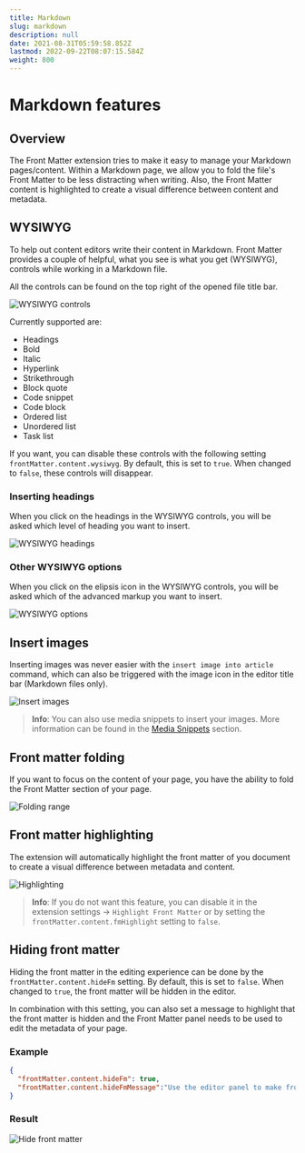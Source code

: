 ```yaml
---
title: Markdown
slug: markdown
description: null
date: 2021-08-31T05:59:58.852Z
lastmod: 2022-09-22T08:07:15.584Z
weight: 800
---
```


# Markdown features

## Overview

The Front Matter extension tries to make it easy to manage your Markdown pages/content. Within a
Markdown page, we allow you to fold the file's Front Matter to be less distracting when writing.
Also, the Front Matter content is highlighted to create a visual difference between content and
metadata.

## WYSIWYG

To help out content editors write their content in Markdown. Front Matter provides a couple of
helpful, what you see is what you get (WYSIWYG), controls while working in a Markdown file.

All the controls can be found on the top right of the opened file title bar.

![WYSIWYG controls][01]

Currently supported are:

- Headings
- Bold
- Italic
- Hyperlink
- Strikethrough
- Block quote
- Code snippet
- Code block
- Ordered list
- Unordered list
- Task list

If you want, you can disable these controls with the following setting
`frontMatter.content.wysiwyg`. By default, this is set to `true`. When changed to `false`, these
controls will disappear.

### Inserting headings

When you click on the headings in the WYSIWYG controls, you will be asked which level of heading you
want to insert.

![WYSIWYG headings][02]

### Other WYSIWYG options

When you click on the elipsis icon in the WYSIWYG controls, you will be asked which of the advanced
markup you want to insert.

![WYSIWYG options][03]

## Insert images

Inserting images was never easier with the `insert image into article` command, which can also be
triggered with the image icon in the editor title bar (Markdown files only).

![Insert images][04]

> **Info**: You can also use media snippets to insert your images. More information can be found in
> the [Media Snippets][05] section.

## Front matter folding

If you want to focus on the content of your page, you have the ability to fold the Front Matter
section of your page.

![Folding range][06]

## Front matter highlighting

The extension will automatically highlight the front matter of you document to create a visual
difference between metadata and content.

![Highlighting][07]

> **Info**: If you do not want this feature, you can disable it in the extension settings ->
> `Highlight Front Matter` or by setting the `frontMatter.content.fmHighlight` setting to `false`.

## Hiding front matter

Hiding the front matter in the editing experience can be done by the `frontMatter.content.hideFm`
setting. By default, this is set to `false`. When changed to `true`, the front matter will be hidden
in the editor.

In combination with this setting, you can also set a message to highlight that the front matter is
hidden and the Front Matter panel needs to be used to edit the metadata of your page.

### Example

<!-- markdownlint-disable MD013 -->
```json
{
  "frontMatter.content.hideFm": true,
  "frontMatter.content.hideFmMessage":"Use the editor panel to make front matter changes"
}
```
<!-- markdownlint-enable MD013 -->

### Result

![Hide front matter][08]

<!-- Link References -->
[01]: /releases/v5.7.0/wysiwyg_controls.png
[02]: /releases/v5.7.0/wysiwyg_headings.png
[03]: /releases/v5.7.0/wysiwyg_options.png
[04]: /releases/v4_0_0/insert-images.gif
[05]: /docs/snippets#media-snippets
[06]: /assets/folding.png
[07]: /assets/fm-highlight.png
[08]: /releases/v8.1.0/hide-fm.png
